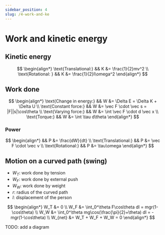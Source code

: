```yaml
---
sidebar_position: 4
slug: /4-work-and-ke
---
```


# Work and kinetic energy

## Kinetic energy

$$
\begin{align*}
\text{Translational:} && K &= \frac{1}{2}mv^2 \\
\text{Rotational: } && K &= \frac{1}{2}I\omega^2
\end{align*}
$$

## Work done

$$
\begin{align*}
\text{Change in energy:} && W &= \Delta E = \Delta K + \Delta U \\
\text{Constant force:} && W &= \vec F \cdot \vec s = |F||s|\cos\theta \\
\text{Varying force:} && W &= \int \vec F \cdot d \vec x \\
\text{Torque:} && W &= \int \tau d\theta
\end{align*}
$$

### Power

$$
\begin{align*}
&& P &= \frac{dW}{dt} \\
\text{Translational:} && P &= \vec F \cdot \vec v \\
\text{Rotational:} && P &= \tau\omega
\end{align*}
$$

## Motion on a curved path (swing)

- $W_T$: work done by tension
- $W_F$: work done by external push
- $W_W$: work done by weight
- $r$: radius of the curved path
- $l$: displacement of the person

$$
\begin{align*}
W_T &= 0 \\
W_F &= \int_0^\theta F\cos\theta dl = mgr(1-\cos\theta) \\
W_W &= \int_0^\theta mg\cos(\frac{\pi}{2}+\theta) dl = -mgr(1-\cos\theta) \\
W_{net} &= W_T + W_F + W_W = 0
\end{align*}
$$

TODO: add a diagram
